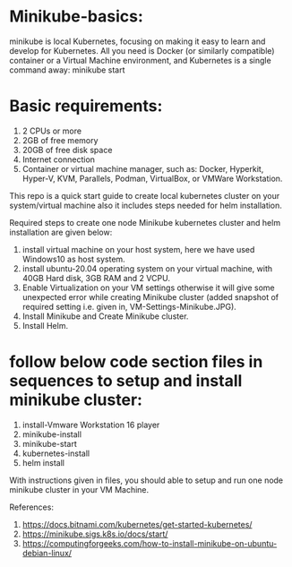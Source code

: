 # Minikube-basics:

minikube is local Kubernetes, focusing on making it easy to learn and develop for Kubernetes. All you need is Docker (or similarly compatible) container or a Virtual Machine environment, and Kubernetes is a single command away: minikube start

# Basic requirements:
1. 2 CPUs or more
2. 2GB of free memory
3. 20GB of free disk space
4. Internet connection
5. Container or virtual machine manager, such as: Docker, Hyperkit, Hyper-V, KVM, Parallels, Podman, VirtualBox, or VMWare Workstation.

This repo is a quick start guide to create local kubernetes cluster on your system/virtual machine also it includes steps needed for helm installation.

Required steps to create one node Minikube kubernetes cluster and helm installation are given below:
1. install virtual machine on your host system, here we have used Windows10 as host system.
2. install ubuntu-20.04 operating system on your virtual machine, with 40GB Hard disk, 3GB RAM and 2 VCPU.
3. Enable Virtualization on your VM settings otherwise it will give some unexpected error while creating Minikube cluster (added snapshot of required setting i.e. given in, VM-Settings-Minikube.JPG).
4. Install Minikube and Create Minikube cluster.
5. Install Helm.

# follow below code section files in sequences to setup and install minikube cluster:
1. install-Vmware Workstation 16 player
2. minikube-install
3. minikube-start
4. kubernetes-install
5. helm install

With instructions given in files, you should able to setup and run one node minikube cluster in your VM Machine.

References:
1. https://docs.bitnami.com/kubernetes/get-started-kubernetes/
2. https://minikube.sigs.k8s.io/docs/start/
3. https://computingforgeeks.com/how-to-install-minikube-on-ubuntu-debian-linux/
